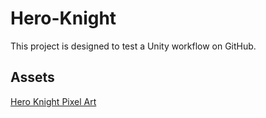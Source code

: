# Hero-Knight 

This project is designed to test a Unity workflow on GitHub.

## Assets

[Hero Knight Pixel Art](https://assetstore.unity.com/packages/2d/characters/hero-knight-pixel-art-165188?srsltid=AfmBOoqCLcYl0Dfi8CXPx0vvx2UrEcYkP81GNpdNxN2ixfXvZQFwJrMW)
